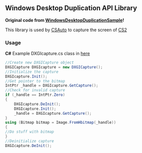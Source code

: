 ## Windows Desktop Duplication API Library
**Original code from [WindowsDesktopDuplicationSample](https://github.com/bmharper/WindowsDesktopDuplicationSample)!**

This library is used by [CSAuto](https://github.com/MurkyYT/CSAuto) to capture the screen of [CS2](https://store.steampowered.com/app/730/CounterStrike_2/)
### Usage
**C#**
Example DXGIcapture.cs class in [here](https://github.com/MurkyYT/CSAuto/blob/dev/src/CSAuto/Utils/DXGICapture.cs)
```C#
//Create new DXGICapture object
DXGICapture DXGIcapture = new DXGICapture();
//Initialize the capture
DXGIcapture.Init();
//Get pointer to the bitmap
IntPtr _handle = DXGIcapture.GetCapture();
//Check for invalid capture
if (_handle == IntPtr.Zero)
{
    DXGIcapture.DeInit();
    DXGIcapture.Init();
    _handle = DXGIcapture.GetCapture();
}
using (Bitmap bitmap = Image.FromHbitmap(_handle))
{
//Do stuff with bitmap
}
//Deinitialize capture
DXGIcapture.DeInit();
```
